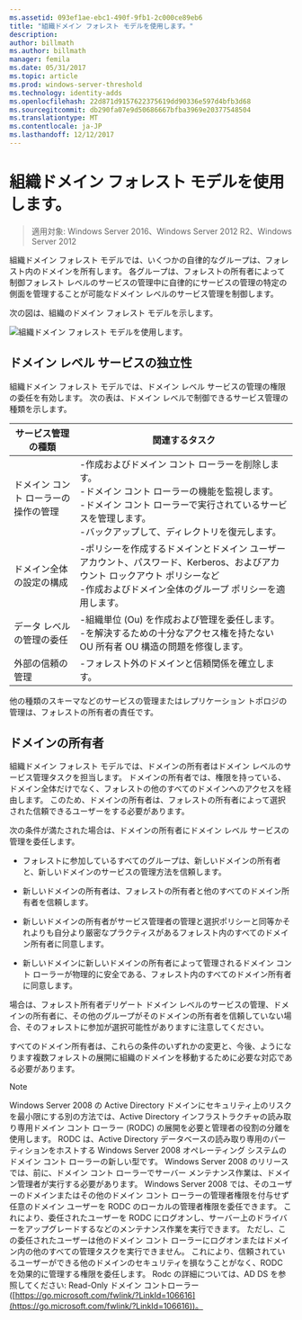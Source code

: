 ```yaml
---
ms.assetid: 093ef1ae-ebc1-490f-9fb1-2c000ce89eb6
title: "組織ドメイン フォレスト モデルを使用します。"
description: 
author: billmath
ms.author: billmath
manager: femila
ms.date: 05/31/2017
ms.topic: article
ms.prod: windows-server-threshold
ms.technology: identity-adds
ms.openlocfilehash: 22d871d9157622375619dd90336e597d4bfb3d68
ms.sourcegitcommit: db290fa07e9d50686667bfba3969e20377548504
ms.translationtype: MT
ms.contentlocale: ja-JP
ms.lasthandoff: 12/12/2017
---
```

# <a name="using-the-organizational-domain-forest-model"></a>組織ドメイン フォレスト モデルを使用します。

>適用対象: Windows Server 2016、Windows Server 2012 R2、Windows Server 2012

組織ドメイン フォレスト モデルでは、いくつかの自律的なグループは、フォレスト内のドメインを所有します。 各グループは、フォレストの所有者によって制御フォレスト レベルのサービスの管理中に自律的にサービスの管理の特定の側面を管理することが可能なドメイン レベルのサービス管理を制御します。  
  
次の図は、組織のドメイン フォレスト モデルを示します。  
  
![組織ドメイン フォレスト モデルを使用します。](../../media/Using-the-Organizational-Domain-Forest-Model/c50a3c6a-b0e4-43ec-ad62-f05d05f0bbd2.gif)  
  
## <a name="domain-level-service-autonomy"></a>ドメイン レベル サービスの独立性  
組織ドメイン フォレスト モデルでは、ドメイン レベル サービスの管理の権限の委任を有効します。 次の表は、ドメイン レベルで制御できるサービス管理の種類を示します。  
  
|サービス管理の種類|関連するタスク|  
|------------------------------|--------------------|  
|ドメイン コント ローラーの操作の管理|-作成およびドメイン コント ローラーを削除します。<br />-ドメイン コント ローラーの機能を監視します。<br />-ドメイン コント ローラーで実行されているサービスを管理します。<br />-バックアップして、ディレクトリを復元します。|  
|ドメイン全体の設定の構成|-ポリシーを作成するドメインとドメイン ユーザー アカウント、パスワード、Kerberos、およびアカウント ロックアウト ポリシーなど<br />-作成およびドメイン全体のグループ ポリシーを適用します。|  
|データ レベルの管理の委任|-組織単位 (Ou) を作成および管理を委任します。<br />-を解決するための十分なアクセス権を持たない OU 所有者 OU 構造の問題を修復します。|  
|外部の信頼の管理|-フォレスト外のドメインと信頼関係を確立します。|  
  
他の種類のスキーマなどのサービスの管理またはレプリケーション トポロジの管理は、フォレストの所有者の責任です。  
  
## <a name="domain-owner"></a>ドメインの所有者  
組織ドメイン フォレスト モデルでは、ドメインの所有者はドメイン レベルのサービス管理タスクを担当します。 ドメインの所有者では、権限を持っている、ドメイン全体だけでなく、フォレストの他のすべてのドメインへのアクセスを経由します。 このため、ドメインの所有者は、フォレストの所有者によって選択された信頼できるユーザーをする必要があります。  
  
次の条件が満たされた場合は、ドメインの所有者にドメイン レベル サービスの管理を委任します。  
  
-   フォレストに参加しているすべてのグループは、新しいドメインの所有者と、新しいドメインのサービスの管理方法を信頼します。  
  
-   新しいドメインの所有者は、フォレストの所有者と他のすべてのドメイン所有者を信頼します。  
  
-   新しいドメインの所有者がサービス管理者の管理と選択ポリシーと同等かそれよりも自分より厳密なプラクティスがあるフォレスト内のすべてのドメイン所有者に同意します。  
  
-   新しいドメインに新しいドメインの所有者によって管理されるドメイン コント ローラーが物理的に安全である、フォレスト内のすべてのドメイン所有者に同意します。  
  
場合は、フォレスト所有者デリゲート ドメイン レベルのサービスの管理、ドメインの所有者に、その他のグループがそのドメインの所有者を信頼していない場合、そのフォレストに参加が選択可能性がありますに注意してください。  
  
すべてのドメイン所有者は、これらの条件のいずれかの変更と、今後、ようになります複数フォレストの展開に組織のドメインを移動するために必要な対応である必要があります。  
  
> [!NOTE]  
> Windows Server 2008 の Active Directory ドメインにセキュリティ上のリスクを最小限にする別の方法では、Active Directory インフラストラクチャの読み取り専用ドメイン コント ローラー (RODC) の展開を必要と管理者の役割の分離を使用します。 RODC は、Active Directory データベースの読み取り専用のパーティションをホストする Windows Server 2008 オペレーティング システムのドメイン コント ローラーの新しい型です。 Windows Server 2008 のリリースでは、前に、ドメイン コント ローラーでサーバー メンテナンス作業は、ドメイン管理者が実行する必要があります。 Windows Server 2008 では、そのユーザーのドメインまたはその他のドメイン コント ローラーの管理者権限を付与せず任意のドメイン ユーザーを RODC のローカルの管理者権限を委任できます。 これにより、委任されたユーザーを RODC にログオンし、サーバー上のドライバーをアップグレードするなどのメンテナンス作業を実行できます。 ただし、この委任されたユーザーは他のドメイン コント ローラーにログオンまたはドメイン内の他のすべての管理タスクを実行できません。 これにより、信頼されているユーザーができる他のドメインのセキュリティを損なうことがなく、RODC を効果的に管理する権限を委任します。 Rodc の詳細については、AD DS を参照してください: Read-Only ドメイン コントローラー ([https://go.microsoft.com/fwlink/?LinkId=106616](https://go.microsoft.com/fwlink/?LinkId=106616))。  
  



